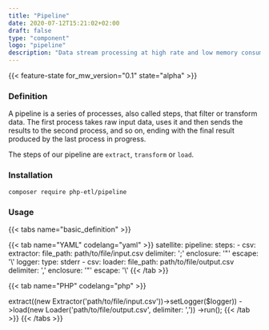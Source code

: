 ```yaml
---
title: "Pipeline"
date: 2020-07-12T15:21:02+02:00
draft: false
type: "component"
logo: "pipeline"
description: "Data stream processing at high rate and low memory consuming"
---
```


{{< feature-state for_mw_version="0.1" state="alpha" >}}

### Definition

A pipeline is a series of processes, also called steps, that filter or transform data.
The first process takes raw input data, uses it and then
sends the results to the second process, and so on, ending with the final result produced by the last process in progress.

The steps of our pipeline are `extract`, `transform` or `load`.

### Installation

``` 
composer require php-etl/pipeline
```

### Usage

{{< tabs name="basic_definition" >}}

{{< tab name="YAML" codelang="yaml"  >}}
satellite:
  pipeline:
    steps:
      - csv:
          extractor:
            file_path: path/to/file/input.csv
            delimiter: ';'
            enclosure: '"'
            escape: '\\'
          logger:
            type: stderr
      - csv:
          loader:
            file_path: path/to/file/output.csv
            delimiter: ','
            enclosure: '"'
            escape: '\\'
{{< /tab >}}

{{< tab name="PHP" codelang="php"  >}}
<?php

use Kiboko\Component\Pipeline\PipelineRunner;
use Kiboko\Component\Pipeline\Pipeline;
use Kiboko\Component\Flow\Csv\Safe\Extractor;
use Kiboko\Component\Flow\Csv\Safe\Loader;

/** @var Psr\Log\LoggerInterface $logger */ 
$runner = new PipelineRunner();
$pipeline = (new Pipeline($runner))
    ->extract((new Extractor('path/to/file/input.csv'))->setLogger($logger))
    ->load(new Loader('path/to/file/output.csv', delimiter: ','))
    ->run();
{{< /tab >}}

{{< /tabs >}}
